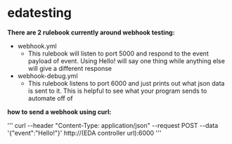 # edatesting

**There are 2 rulebook currently around webhook testing:**
- webhook.yml
    - This rulebook will listen to port 5000 and respond to the event payload of event. Using Hello! will say one thing while anything else will give a different response
- webhook-debug.yml
    - This rulebook listens to port 6000 and just prints out what json data is sent to it. This is helpful to see what your program sends to automate off of


**how to send a webhook using curl:**

'''
curl --header "Content-Type: application/json" --request POST --data '{"event":"Hello!"}' http://(EDA controller url):6000
'''
